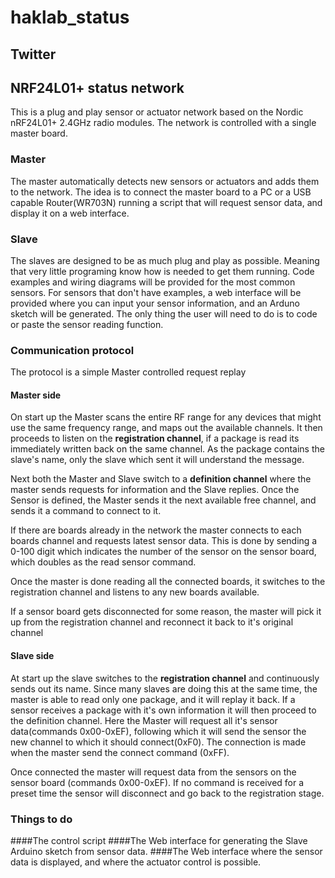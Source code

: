 haklab_status
=============

## Twitter
## NRF24L01+ status network
This is a plug and play sensor or actuator network based on the Nordic nRF24L01+ 2.4GHz radio modules. The network is controlled with a single master board. 
### Master
The master automatically detects new sensors or actuators and adds them to the network. The idea is to connect the master board to a PC or a USB capable Router(WR703N) running a script that will request sensor data, and display it on a web interface.
### Slave
The slaves are designed to be as much plug and play as possible. Meaning that very little programing know how is needed to get them running. Code examples and wiring diagrams will be provided for the most common sensors. For sensors that don't have examples, a web interface will be provided where you can input your sensor information, and an Arduno sketch will be generated. The only thing the user will need to do is to code or paste the sensor reading function.
### Communication protocol
The protocol is a simple Master controlled request replay
#### Master side
On start up the Master scans the entire RF range for any devices that might use the same frequency range, and maps out the available channels. It then proceeds to listen on the **registration channel**, if a package is read its immediately written back on the same channel. As the package contains the slave's name, only the slave which sent it will understand the message.

Next both the Master and Slave switch to a **definition channel** where the master sends requests for information and the Slave replies. Once the Sensor is defined, the Master sends it the next available free channel, and sends it a command to connect to it. 

If there are boards already in the network the master connects to each boards channel and requests latest sensor data. This is done by sending a 0-100 digit which indicates the number of the sensor on the sensor board, which doubles as the read sensor command.

Once the master is done reading all the connected boards, it switches to the registration channel and listens to any new boards available.

If a sensor board gets disconnected for some reason, the master will pick it up from the registration channel and reconnect it back to it's original channel
#### Slave side
At start up the slave switches to the **registration channel** and continuously sends out its name. Since many slaves are doing this at the same time, the master is able to read only one package, and it will replay it back. If a sensor receives a package with it's own information it will then proceed to the definition channel. Here the Master will request all it's sensor data(commands 0x00-0xEF), following which it will send the sensor the new channel to which it should connect(0xF0). The connection is made when the master send the connect command (0xFF).

Once connected the master will request data from the sensors on the sensor board (commands 0x00-0xEF). If no command is received for a preset time the sensor will disconnect and go back to the registration stage. 
### Things to do
####The control script
####The Web interface for generating the Slave Arduino sketch from sensor data.
####The Web interface where the sensor data is displayed, and where the actuator control is possible.
